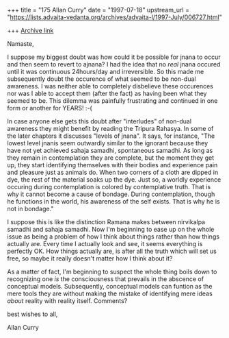 +++
title = "175 Allan Curry"
date = "1997-07-18"
upstream_url = "https://lists.advaita-vedanta.org/archives/advaita-l/1997-July/006727.html"

+++
[Archive link](https://lists.advaita-vedanta.org/archives/advaita-l/1997-July/006727.html)

Namaste,

I suppose my biggest doubt was how could it be possible for jnana to occur
and then seem to revert to ajnana? I had the idea that no *real* jnana
occured until it was continuous 24hours/day and irreversible. So this made
me subsequently doubt the occurence of what seemed to be non-dual
awareness. I was neither able to completely disbelieve these occurences nor
was I able to accept them (after the fact) as having been what they seemed
to be. This dilemma was painfully frustrating and continued in one
form or another for YEARS!   :-(

In case anyone else gets this doubt after "interludes" of non-dual
awareness they might benefit by reading the Tripura Rahasya. In some
of the later chapters it discusses "levels of jnana". It says, for instance,
"The lowest level jnanis seem outwardly similar to the ignorant because
they have not yet achieved sahaja samadhi, spontaneous samadhi. As long as
they remain in contemplation they are complete, but the moment they get up,
they start identifying themselves with their bodies and experience pain and
pleasure just as animals do. When two corners of a cloth are dipped in dye,
the rest of the material soaks up the dye. Just so, a worldly experience
occuring during contemplation is colored by contemplative truth. That is
why it cannot become a cause of bondage. During contemplation, though he
functions in the world, his awareness of the self exists. That is why he is
not in bondage."

I suppose this is like the distinction Ramana makes between nirvikalpa
samadhi and sahaja samadhi. Now I'm beginning to ease up on the whole issue
as being a problem of how I think about things rather than how things
actually are. Every time I actually look and see, it seems everything is
perfectly OK. How things actually are, is after all the truth which will
set us free, so maybe it really doesn't matter how I think about it?

As a matter of fact, I'm beginning to suspect the whole thing boils
down to recognizing one *is* the consciousness that prevails in the
abscence of conceptual models. Subsequently, conceptual models can funtion
as the mere tools they are without making the mistake of identifying
mere ideas *about* reality with reality itself.  Comments?

best wishes to all,

Allan Curry

